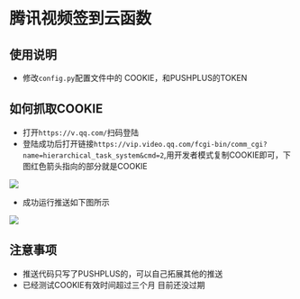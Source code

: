 # 腾讯视频签到云函数

## 使用说明
- 修改`config.py`配置文件中的 COOKIE，和PUSHPLUS的TOKEN

## 如何抓取COOKIE

- 打开`https://v.qq.com/`扫码登陆
- 登陆成功后打开链接`https://vip.video.qq.com/fcgi-bin/comm_cgi?name=hierarchical_task_system&cmd=2`,用开发者模式复制COOKIE即可，下图红色箭头指向的部分就是COOKIE

![](https://typora-1308603129.cos.ap-shanghai.myqcloud.com/typora/20220613193125.png)

- 成功运行推送如下图所示

![](https://typora-1308603129.cos.ap-shanghai.myqcloud.com/typora/20220613193904.png)

## 注意事项
- 推送代码只写了PUSHPLUS的，可以自己拓展其他的推送
- 已经测试COOKIE有效时间超过三个月 目前还没过期